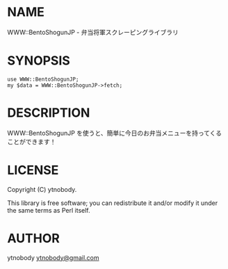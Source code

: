 # NAME

WWW::BentoShogunJP - 弁当将軍スクレーピングライブラリ

# SYNOPSIS

    use WWW::BentoShogunJP;
    my $data = WWW::BentoShogunJP->fetch;

# DESCRIPTION

WWW::BentoShogunJP を使うと、簡単に今日のお弁当メニューを持ってくることができます！

# LICENSE

Copyright (C) ytnobody.

This library is free software; you can redistribute it and/or modify
it under the same terms as Perl itself.

# AUTHOR

ytnobody <ytnobody@gmail.com>
